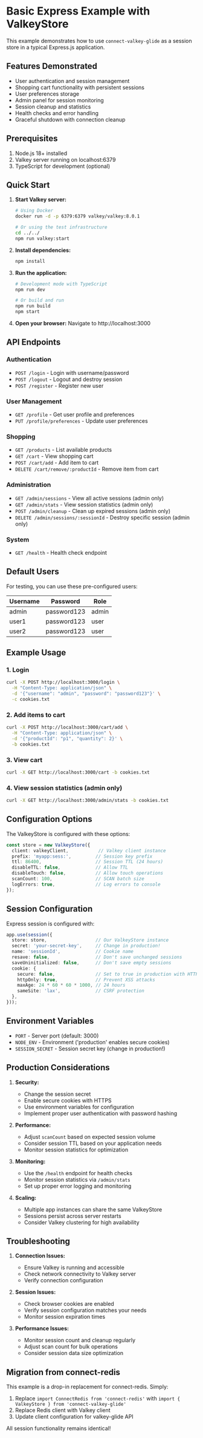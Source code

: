 # Basic Express Example with ValkeyStore

This example demonstrates how to use `connect-valkey-glide` as a session store in a typical Express.js application.

## Features Demonstrated

- User authentication and session management
- Shopping cart functionality with persistent sessions
- User preferences storage
- Admin panel for session monitoring
- Session cleanup and statistics
- Health checks and error handling
- Graceful shutdown with connection cleanup

## Prerequisites

1. Node.js 18+ installed
2. Valkey server running on localhost:6379
3. TypeScript for development (optional)

## Quick Start

1. **Start Valkey server:**
   ```bash
   # Using Docker
   docker run -d -p 6379:6379 valkey/valkey:8.0.1

   # Or using the test infrastructure
   cd ../../
   npm run valkey:start
   ```

2. **Install dependencies:**
   ```bash
   npm install
   ```

3. **Run the application:**
   ```bash
   # Development mode with TypeScript
   npm run dev

   # Or build and run
   npm run build
   npm start
   ```

4. **Open your browser:**
   Navigate to http://localhost:3000

## API Endpoints

### Authentication
- `POST /login` - Login with username/password
- `POST /logout` - Logout and destroy session
- `POST /register` - Register new user

### User Management
- `GET /profile` - Get user profile and preferences
- `PUT /profile/preferences` - Update user preferences

### Shopping
- `GET /products` - List available products
- `GET /cart` - View shopping cart
- `POST /cart/add` - Add item to cart
- `DELETE /cart/remove/:productId` - Remove item from cart

### Administration
- `GET /admin/sessions` - View all active sessions (admin only)
- `GET /admin/stats` - View session statistics (admin only)
- `POST /admin/cleanup` - Clean up expired sessions (admin only)
- `DELETE /admin/sessions/:sessionId` - Destroy specific session (admin only)

### System
- `GET /health` - Health check endpoint

## Default Users

For testing, you can use these pre-configured users:

| Username | Password    | Role  |
|----------|------------|-------|
| admin    | password123 | admin |
| user1    | password123 | user  |
| user2    | password123 | user  |

## Example Usage

### 1. Login
```bash
curl -X POST http://localhost:3000/login \
  -H "Content-Type: application/json" \
  -d '{"username": "admin", "password": "password123"}' \
  -c cookies.txt
```

### 2. Add items to cart
```bash
curl -X POST http://localhost:3000/cart/add \
  -H "Content-Type: application/json" \
  -d '{"productId": "p1", "quantity": 2}' \
  -b cookies.txt
```

### 3. View cart
```bash
curl -X GET http://localhost:3000/cart -b cookies.txt
```

### 4. View session statistics (admin only)
```bash
curl -X GET http://localhost:3000/admin/stats -b cookies.txt
```

## Configuration Options

The ValkeyStore is configured with these options:

```typescript
const store = new ValkeyStore({
  client: valkeyClient,           // Valkey client instance
  prefix: 'myapp:sess:',         // Session key prefix
  ttl: 86400,                    // Session TTL (24 hours)
  disableTTL: false,             // Allow TTL
  disableTouch: false,           // Allow touch operations
  scanCount: 100,                // SCAN batch size
  logErrors: true,               // Log errors to console
});
```

## Session Configuration

Express session is configured with:

```typescript
app.use(session({
  store: store,                  // Our ValkeyStore instance
  secret: 'your-secret-key',     // Change in production!
  name: 'sessionId',             // Cookie name
  resave: false,                 // Don't save unchanged sessions
  saveUninitialized: false,      // Don't save empty sessions
  cookie: {
    secure: false,               // Set to true in production with HTTPS
    httpOnly: true,              // Prevent XSS attacks
    maxAge: 24 * 60 * 60 * 1000, // 24 hours
    sameSite: 'lax',             // CSRF protection
  },
}));
```

## Environment Variables

- `PORT` - Server port (default: 3000)
- `NODE_ENV` - Environment ('production' enables secure cookies)
- `SESSION_SECRET` - Session secret key (change in production!)

## Production Considerations

1. **Security:**
   - Change the session secret
   - Enable secure cookies with HTTPS
   - Use environment variables for configuration
   - Implement proper user authentication with password hashing

2. **Performance:**
   - Adjust `scanCount` based on expected session volume
   - Consider session TTL based on your application needs
   - Monitor session statistics for optimization

3. **Monitoring:**
   - Use the `/health` endpoint for health checks
   - Monitor session statistics via `/admin/stats`
   - Set up proper error logging and monitoring

4. **Scaling:**
   - Multiple app instances can share the same ValkeyStore
   - Sessions persist across server restarts
   - Consider Valkey clustering for high availability

## Troubleshooting

1. **Connection Issues:**
   - Ensure Valkey is running and accessible
   - Check network connectivity to Valkey server
   - Verify connection configuration

2. **Session Issues:**
   - Check browser cookies are enabled
   - Verify session configuration matches your needs
   - Monitor session expiration times

3. **Performance Issues:**
   - Monitor session count and cleanup regularly
   - Adjust scan count for bulk operations
   - Consider session data size optimization

## Migration from connect-redis

This example is a drop-in replacement for connect-redis. Simply:

1. Replace `import ConnectRedis from 'connect-redis'` with `import { ValkeyStore } from 'connect-valkey-glide'`
2. Replace Redis client with Valkey client
3. Update client configuration for valkey-glide API

All session functionality remains identical!